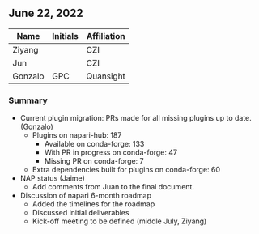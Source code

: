 ## June 22, 2022

|          Name          | Initials |   Affiliation  |
| ---------------------- | -------- | -------------- |
| Ziyang                 |          | CZI
| Jun                    |          | CZI
| Gonzalo                | GPC      | Quansight

### Summary

- Current plugin migration: PRs made for all missing plugins up to date. (Gonzalo)
    - Plugins on napari-hub: 187
        - Available on conda-forge: 133
        - With PR in progress on conda-forge: 47
        - Missing PR on conda-forge: 7
    - Extra dependencies built for plugins on conda-forge: 60
- NAP status (Jaime)
    - Add comments from Juan to the final document.
- Discussion of napari 6-month roadmap
    - Added the timelines for the roadmap
    - Discussed initial deliverables
    - Kick-off meeting to be defined (middle July, Ziyang)